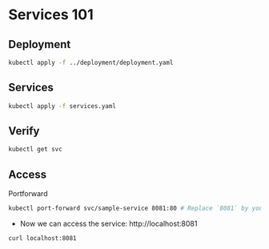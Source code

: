 # Services 101

## Deployment

```bash
kubectl apply -f ../deployment/deployment.yaml
```

## Services

```bash
kubectl apply -f services.yaml
```

## Verify

```bash
kubectl get svc
```

## Access

Portforward

```bash
kubectl port-forward svc/sample-service 8081:80 # Replace `8081` by your favorite available port
```

- Now we can access the service: http://localhost:8081

```bash
curl localhost:8081
```
